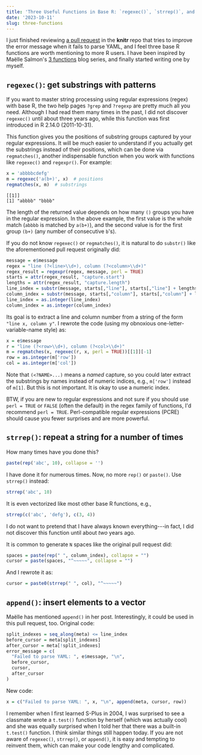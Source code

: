 ```yaml
---
title: 'Three Useful Functions in Base R: `regexec()`, `strrep()`, and `append()`'
date: '2023-10-11'
slug: three-functions
---
```


I just finished reviewing [a pull
request](https://github.com/yihui/knitr/pull/2294/files) in the **knitr** repo
that tries to improve the error message when it fails to parse YAML, and I feel
three base R functions are worth mentioning to more R users. I have been
inspired by Maëlle Salmon's [3
functions](https://masalmon.eu/2023/09/29/three-functions/) blog series, and
finally started writing one by myself.

## `regexec()`: get substrings with patterns

If you want to master string processing using regular expressions (regex) with
base R, the two help pages `?grep` and `?regexp` are pretty much all you need.
Although I had read them many times in the past, I did not discover `regexec()`
until about three years ago, while this function was first introduced in R
2.14.0 (2011-10-31).

This function gives you the positions of substring groups captured by your
regular expressions. It will be much easier to understand if you actually get
the substrings instead of their positions, which can be done via `regmatches()`,
another indispensable function when you work with functions like `regexec()` and
`regexpr()`. For example:

``` r
x = 'abbbbcdefg'
m = regexec('a(b+)', x)  # positions
regmatches(x, m)  # substrings
```

```         
[[1]]
[1] "abbbb" "bbbb"
```

The length of the returned value depends on how many `()` groups you have in the
regular expression. In the above example, the first value is the whole match
(`abbbb` is matched by `a(b+)`), and the second value is for the first group
`(b+)` (any number of consecutive `b`'s).

If you do not know `regexec()` or `regmatches()`, it is natural to do `substr()`
like the aforementioned pull request originally did:

``` r
message = e$message
regex = "line (?<line>\\d+), column (?<column>\\d+)"
regex_result = regexpr(regex, message, perl = TRUE)
starts = attr(regex_result, "capture.start")
lengths = attr(regex_result, "capture.length")
line_index = substr(message, starts[,"line"], starts[,"line"] + lengths[,"line"] - 1)
column_index = substr(message, starts[,"column"], starts[,"column"] + lengths[,"column"] - 1)
line_index = as.integer(line_index)
column_index = as.integer(column_index)
```

Its goal is to extract a line and column number from a string of the form
`"line x, column y"`. I rewrote the code (using my obnoxious
one-letter-variable-name style) as:

``` r
x = e$message
r = "line (?<row>\\d+), column (?<col>\\d+)"
m = regmatches(x, regexec(r, x, perl = TRUE))[[1]][-1]
row = as.integer(m['row'])
col = as.integer(m['col'])
```

Note that `(<?NAME>...)` means a *named* capture, so you could later extract the
substrings by names instead of numeric indices, e.g., `m['row']` instead of
`m[1]`. But this is not important. It is okay to use a numeric index.

BTW, if you are new to regular expressions and not sure if you should use
`perl = TRUE` or `FALSE` (often the default) in the regex family of functions,
I'd recommend `perl = TRUE`. Perl-compatible regular expressions (PCRE) should
cause you fewer surprises and are more powerful.

## `strrep()`: repeat a string for a number of times

How many times have you done this?

``` r
paste(rep('abc', 10), collapse = '')
```

I have done it for numerous times. Now, no more `rep()` or `paste()`. Use
`strrep()` instead:

``` r
strrep('abc', 10)
```

It is even vectorized like most other base R functions, e.g.,

``` r
strrep(c('abc', 'defg'), c(3, 4))
```

I do not want to pretend that I have always known everything---in fact, I did
not discover this function until about *two* years ago.

It is common to generate `N` spaces like the original pull request did:

``` r
spaces = paste(rep(" ", column_index), collapse = "")
cursor = paste(spaces, "^~~~~~", collapse = "")
```

And I rewrote it as:

``` r
cursor = paste0(strrep(" ", col), "^~~~~~")
```

## `append()`: insert elements to a vector

Maëlle has mentioned `append()` in her post. Interestingly, it could be used in
this pull request, too. Original code:

``` r
split_indexes = seq_along(meta) <= line_index
before_cursor = meta[split_indexes]
after_cursor = meta[!split_indexes]
error_message = c(
  "Failed to parse YAML: ", e$message, "\n",
  before_cursor,
  cursor,
  after_cursor
)
```

New code:

``` r
x = c("Failed to parse YAML: ", x, "\n", append(meta, cursor, row))
```

I remember when I first learned S-Plus in 2004, I was surprised to see a
classmate wrote a `t.test()` function by herself (which was actually cool) and
she was equally surprised when I told her that there was a built-in `t.test()`
function. I think similar things still happen today. If you are not aware of
`regexec()`, `strrep()`, or `append()`, it is easy and tempting to reinvent
them, which can make your code lengthy and complicated.
